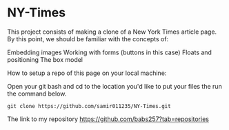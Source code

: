 # NY-Times
This project consists of making a clone of a New York Times article page. By this point, we should be familiar with the concepts of:

   Embedding images
   Working with forms (buttons in this case)
   Floats and positioning
   The box model

How to setup a repo of this page on your local machine:

Open your git bash and cd to the location you'd like to put your files the run the command below.

    git clone https://github.com/samir011235/NY-Times.git

 The link to my repository
 https://github.com/babs257?tab=repositories

 